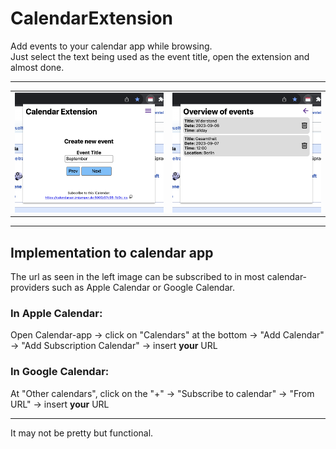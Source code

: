 # CalendarExtension 

Add events to your calendar app while browsing.  <br>
Just select the text being used as the event title, open the extension and almost done. 

---

<table>
  <tr>
    <td>
      <img src="https://github.com/jmjumper/CalendarExtension/blob/main/Screenshots/create_new_event.png" alt="drawing" width="500"/>
    </td>
    <td>
      <img src="https://github.com/jmjumper/CalendarExtension/blob/main/Screenshots/events_overview.png" alt="drawing" width="500"/>
    </td>
  </tr>
</table>

--- 
## Implementation to calendar app
The url as seen in the left image can be subscribed to in most calendar-providers such as Apple Calendar or Google Calendar. <br>
### In <b>Apple Calendar</b>: 
Open Calendar-app -> click on "Calendars" at the bottom -> "Add Calendar" -> "Add Subscription Calendar" -> insert <b>your</b> URL
### In <b>Google Calendar</b>:
At "Other calendars", click on the "+" -> "Subscribe to calendar" -> "From URL" -> insert <b>your</b> URL 

---
It may not be pretty but functional. 
